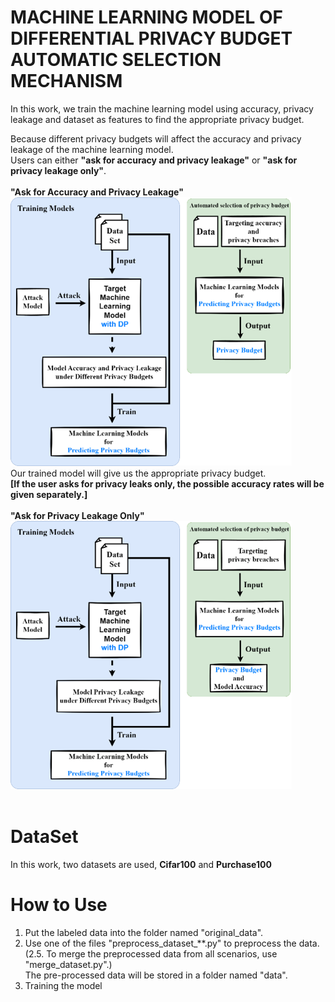 # MACHINE LEARNING MODEL OF DIFFERENTIAL PRIVACY BUDGET AUTOMATIC SELECTION MECHANISM  
In this work, we train the machine learning model using accuracy, privacy leakage and dataset as features to find the appropriate privacy budget.


Because different privacy budgets will affect the accuracy and privacy leakage of the machine learning model.  
Users can either **"ask for accuracy and privacy leakage"** or **"ask for privacy leakage only"**.  
</br>
**"Ask for Accuracy and Privacy Leakage"**
<img src="https://github.com/inin1999/autoselectdpml/blob/main/img/System_Architecture_for_Accuracy%20_and_Privacy_Requirements.png" width="450"/>
</br>
Our trained model will give us the appropriate privacy budget.  
**[If the user asks for privacy leaks only, the possible accuracy rates will be given separately.]**  
</br>
**"Ask for Privacy Leakage Only"**
<img src="https://github.com/inin1999/autoselectdpml/blob/main/img/System_Architecture_for_Privacy_Requirements.png" width="450"/>  
</br>

# DataSet  
In this work, two datasets are used, **Cifar100** and **Purchase100**

# How to Use
1. Put the labeled data into the folder named "original_data".
2. Use one of the files "preprocess_dataset_**.py" to preprocess the data.  
(2.5. To merge the preprocessed data from all scenarios, use "merge_dataset.py".)  
The pre-processed data will be stored in a folder named "data".
3. Training the model

